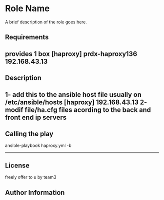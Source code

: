 Role Name
=========

A brief description of the role goes here.

Requirements
------------
provides 1 box [haproxy]
prdx-haproxy136 192.168.43.13
--------------

Description
------------
1- add this to the ansible host file usually on /etc/ansible/hosts
[haproxy]
192.168.43.13
2- modif file/ha.cfg files acording to the back and front end ip servers
------------

Calling the play
----------------
ansible-playbook haproxy.yml -b

---------------

License
-------
freely offer to u by team3

Author Information
------------------

